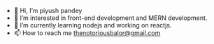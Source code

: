 - 👋 Hi, I’m piyush pandey
- 👀 I’m interested in front-end development and MERN development.
- 🌱 I’m currently learning nodejs and working on reactjs.
- 📫 How to reach me thenotoriousbalor@gmail.com

<!---
piyushpandey999/piyushpandey999 is a ✨ special ✨ repository because its `README.md` (this file) appears on your GitHub profile.
You can click the Preview link to take a look at your changes.
--->

